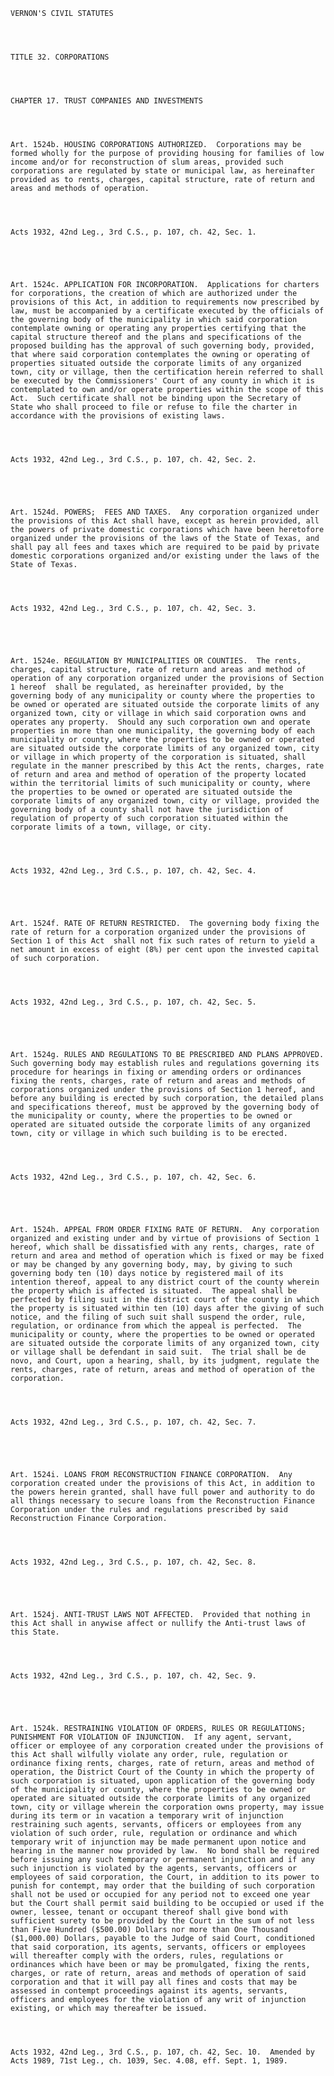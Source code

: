﻿
    
    
    	
    					
    
    
    VERNON'S CIVIL STATUTES
    
      
    
    
    TITLE 32. CORPORATIONS
    
      
    
    
    CHAPTER 17. TRUST COMPANIES AND INVESTMENTS
    
      
    
    
    Art. 1524b. HOUSING CORPORATIONS AUTHORIZED.  Corporations may be formed wholly for the purpose of providing housing for families of low income and/or for reconstruction of slum areas, provided such corporations are regulated by state or municipal law, as hereinafter provided as to rents, charges, capital structure, rate of return and areas and methods of operation.
    
    
    
    
    Acts 1932, 42nd Leg., 3rd C.S., p. 107, ch. 42, Sec. 1.
    
    
    
    
    
    Art. 1524c. APPLICATION FOR INCORPORATION.  Applications for charters for corporations, the creation of which are authorized under the provisions of this Act, in addition to requirements now prescribed by law, must be accompanied by a certificate executed by the officials of the governing body of the municipality in which said corporation contemplate owning or operating any properties certifying that the capital structure thereof and the plans and specifications of the proposed building has the approval of such governing body, provided, that where said corporation contemplates the owning or operating of properties situated outside the corporate limits of any organized town, city or village, then the certification herein referred to shall be executed by the Commissioners' Court of any county in which it is contemplated to own and/or operate properties within the scope of this Act.  Such certificate shall not be binding upon the Secretary of State who shall proceed to file or refuse to file the charter in accordance with the provisions of existing laws.
    
    
    
    
    Acts 1932, 42nd Leg., 3rd C.S., p. 107, ch. 42, Sec. 2.
    
    
    
    
    
    Art. 1524d. POWERS;  FEES AND TAXES.  Any corporation organized under the provisions of this Act shall have, except as herein provided, all the powers of private domestic corporations which have been heretofore organized under the provisions of the laws of the State of Texas, and shall pay all fees and taxes which are required to be paid by private domestic corporations organized and/or existing under the laws of the State of Texas.
    
    
    
    
    Acts 1932, 42nd Leg., 3rd C.S., p. 107, ch. 42, Sec. 3.
    
    
    
    
    
    Art. 1524e. REGULATION BY MUNICIPALITIES OR COUNTIES.  The rents, charges, capital structure, rate of return and areas and method of operation of any corporation organized under the provisions of Section 1 hereof  shall be regulated, as hereinafter provided, by the governing body of any municipality or county where the properties to be owned or operated are situated outside the corporate limits of any organized town, city or village in which said corporation owns and operates any property.  Should any such corporation own and operate properties in more than one municipality, the governing body of each municipality or county, where the properties to be owned or operated are situated outside the corporate limits of any organized town, city or village in which property of the corporation is situated, shall regulate in the manner prescribed by this Act the rents, charges, rate of return and area and method of operation of the property located within the territorial limits of such municipality or county, where the properties to be owned or operated are situated outside the corporate limits of any organized town, city or village, provided the governing body of a county shall not have the jurisdiction of regulation of property of such corporation situated within the corporate limits of a town, village, or city.
    
    
    
    
    Acts 1932, 42nd Leg., 3rd C.S., p. 107, ch. 42, Sec. 4.
    
    
    
    
    
    Art. 1524f. RATE OF RETURN RESTRICTED.  The governing body fixing the rate of return for a corporation organized under the provisions of Section 1 of this Act  shall not fix such rates of return to yield a net amount in excess of eight (8%) per cent upon the invested capital of such corporation.
    
    
    
    
    Acts 1932, 42nd Leg., 3rd C.S., p. 107, ch. 42, Sec. 5.
    
    
    
    
    
    Art. 1524g. RULES AND REGULATIONS TO BE PRESCRIBED AND PLANS APPROVED.  Such governing body may establish rules and regulations governing its procedure for hearings in fixing or amending orders or ordinances fixing the rents, charges, rate of return and areas and methods of corporations organized under the provisions of Section 1 hereof, and before any building is erected by such corporation, the detailed plans and specifications thereof, must be approved by the governing body of the municipality or county, where the properties to be owned or operated are situated outside the corporate limits of any organized town, city or village in which such building is to be erected.
    
    
    
    
    Acts 1932, 42nd Leg., 3rd C.S., p. 107, ch. 42, Sec. 6.
    
    
    
    
    
    Art. 1524h. APPEAL FROM ORDER FIXING RATE OF RETURN.  Any corporation organized and existing under and by virtue of provisions of Section 1 hereof, which shall be dissatisfied with any rents, charges, rate of return and area and method of operation which is fixed or may be fixed or may be changed by any governing body, may, by giving to such governing body ten (10) days notice by registered mail of its intention thereof, appeal to any district court of the county wherein the property which is affected is situated.  The appeal shall be perfected by filing suit in the district court of the county in which the property is situated within ten (10) days after the giving of such notice, and the filing of such suit shall suspend the order, rule, regulation, or ordinance from which the appeal is perfected.  The municipality or county, where the properties to be owned or operated are situated outside the corporate limits of any organized town, city or village shall be defendant in said suit.  The trial shall be de novo, and Court, upon a hearing, shall, by its judgment, regulate the rents, charges, rate of return, areas and method of operation of the corporation.
    
    
    
    
    Acts 1932, 42nd Leg., 3rd C.S., p. 107, ch. 42, Sec. 7.
    
    
    
    
    
    Art. 1524i. LOANS FROM RECONSTRUCTION FINANCE CORPORATION.  Any corporation created under the provisions of this Act, in addition to the powers herein granted, shall have full power and authority to do all things necessary to secure loans from the Reconstruction Finance Corporation under the rules and regulations prescribed by said Reconstruction Finance Corporation.
    
    
    
    
    Acts 1932, 42nd Leg., 3rd C.S., p. 107, ch. 42, Sec. 8.
    
    
    
    
    
    Art. 1524j. ANTI-TRUST LAWS NOT AFFECTED.  Provided that nothing in this Act shall in anywise affect or nullify the Anti-trust laws of this State.
    
    
    
    
    Acts 1932, 42nd Leg., 3rd C.S., p. 107, ch. 42, Sec. 9.
    
    
    
    
    
    Art. 1524k. RESTRAINING VIOLATION OF ORDERS, RULES OR REGULATIONS;  PUNISHMENT FOR VIOLATION OF INJUNCTION.  If any agent, servant, officer or employee of any corporation created under the provisions of this Act shall wilfully violate any order, rule, regulation or ordinance fixing rents, charges, rate of return, areas and method of operation, the District Court of the County in which the property of such corporation is situated, upon application of the governing body of the municipality or county, where the properties to be owned or operated are situated outside the corporate limits of any organized town, city or village wherein the corporation owns property, may issue during its term or in vacation a temporary writ of injunction restraining such agents, servants, officers or employees from any violation of such order, rule, regulation or ordinance and which temporary writ of injunction may be made permanent upon notice and hearing in the manner now provided by law.  No bond shall be required before issuing any such temporary or permanent injunction and if any such injunction is violated by the agents, servants, officers or employees of said corporation, the Court, in addition to its power to punish for contempt, may order that the building of such corporation shall not be used or occupied for any period not to exceed one year but the Court shall permit said building to be occupied or used if the owner, lessee, tenant or occupant thereof shall give bond with sufficient surety to be provided by the Court in the sum of not less than Five Hundred ($500.00) Dollars nor more than One Thousand ($1,000.00) Dollars, payable to the Judge of said Court, conditioned that said corporation, its agents, servants, officers or employees will thereafter comply with the orders, rules, regulations or ordinances which have been or may be promulgated, fixing the rents, charges, or rate of return, areas and methods of operation of said corporation and that it will pay all fines and costs that may be assessed in contempt proceedings against its agents, servants, officers and employees for the violation of any writ of injunction existing, or which may thereafter be issued.
    
    
    
    
    Acts 1932, 42nd Leg., 3rd C.S., p. 107, ch. 42, Sec. 10.  Amended by Acts 1989, 71st Leg., ch. 1039, Sec. 4.08, eff. Sept. 1, 1989.
    
    
    
    
    				
